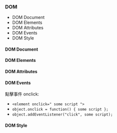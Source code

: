 ### DOM
* DOM Document
* DOM Elements
* DOM Attributes
* DOM Events
* DOM Style

#### DOM Document

#### DOM Elements

#### DOM Attributes

#### DOM Events
點擊事件 onclick: 
* `<element onclick=" some script ">`
* `object.onclick = function() { some script };`
* `object.addEventListener("click", some script);`

#### DOM Style
